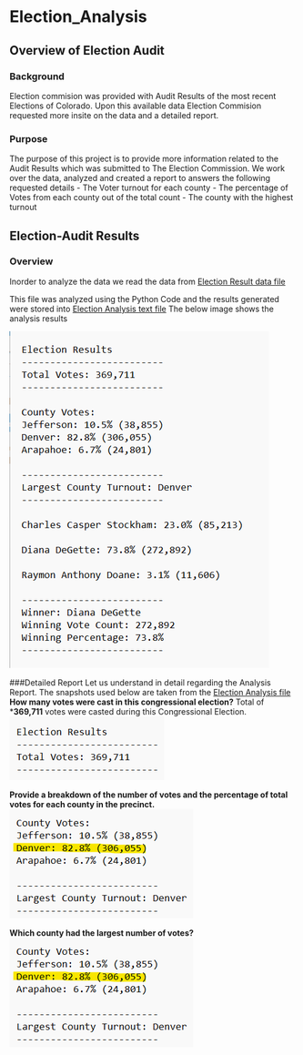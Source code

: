 # Election_Analysis
## Overview of Election Audit
### Background
Election commision was provided with Audit Results of the most recent Elections of Colorado. Upon this available data Election Commision requested more insite on the data and a detailed report.
	
### Purpose
The purpose of this project is to provide more information related to the Audit Results which was submitted to The Election Commission. We work over the data, analyzed and created a report to answers the following requested details
	- The Voter turnout for each county
	- The percentage of Votes from each county out of the total count
	- The county with the highest turnout

## Election-Audit Results
### Overview
Inorder to analyze the data we read the data from [Election Result data file](https://github.com/DeepaGheewala/Election_Analysis/blob/694fc9f2d651ffb8712654427bf5171775bf11bf/Resources/election_results.csv)

This file was analyzed using the Python Code and the results generated were stored into [Election Analysis text file](https://github.com/DeepaGheewala/Election_Analysis/blob/694fc9f2d651ffb8712654427bf5171775bf11bf/analysis/election_analysis.txt)
The below image shows the analysis results 

![Election Analysis outcome](https://github.com/DeepaGheewala/Election_Analysis/blob/5fa232684d61056084becf185cd81d25ad8a593d/Resources/election_analysis.png)


###Detailed Report
Let us understand in detail regarding the Analysis Report. The snapshots used below are taken from the [Election Analysis file](https://github.com/DeepaGheewala/Election_Analysis/blob/694fc9f2d651ffb8712654427bf5171775bf11bf/analysis/election_analysis.txt)
**How many votes were cast in this congressional election?**
 Total of ***369,711** votes were casted during this Congressional Election.
 ![Total Votes](https://github.com/DeepaGheewala/Election_Analysis/blob/69df806e8a8ac58e4bfa2b4571e883ee6864a619/Resources/TotalVotes.png )
 
**Provide a breakdown of the number of votes and the percentage of total votes for each county in the precinct.**
![County wise outcome](/Resources/LargestCountyVotes.png)

**Which county had the largest number of votes?**
![Winning County](https://github.com/DeepaGheewala/Election_Analysis/blob/69df806e8a8ac58e4bfa2b4571e883ee6864a619/Resources/LargestCountyVotes.png)
